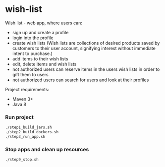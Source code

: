 # wish-list
Wish list - web app, where users can:
- sign up and create a profile
- login into the profile
- create wish lists (Wish lists are collections of desired products saved by customers to their user account, signifying interest without immediate intent to purchase.)
- add items to their wish lists
- edit, delete items and wish lists
- not authorized users can reserve items in the users wish lists in order to gift them to users
- not authorized users can search for users and look at their profiles

Project requirements:
- Maven 3+
- Java 8

### Run project
```bash
./step1_build_jars.sh
./step2_build_dockers.sh
./step3_run_app.sh  
```

### Stop apps and clean up resources
```bash
./step9_stop.sh
```
